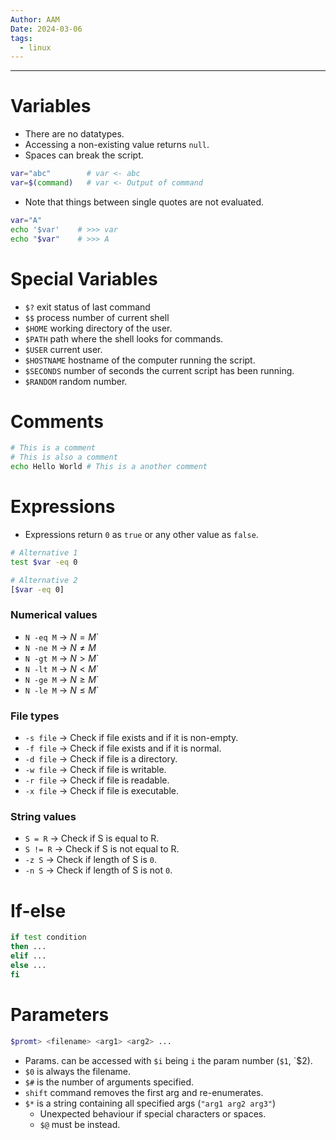 ```yaml
---
Author: AAM
Date: 2024-03-06
tags:
  - linux
---
```

---

# Variables
- There are no datatypes.
- Accessing a non-existing value returns `null`.
- Spaces can break the script.
```sh
var="abc"        # var <- abc
var=$(command)   # var <- Output of command
```

 - Note that things between single quotes are not evaluated.
```sh
var="A"
echo '$var'    # >>> var
echo "$var"    # >>> A
```

# Special Variables
- `$?` exit status of last command
- `$$` process number of current shell
- `$HOME` working directory of the user.
- `$PATH` path where the shell looks for commands.
- `$USER` current user.
- `$HOSTNAME` hostname of the computer running the script.
- `$SECONDS` number of seconds the current script has been running.
- `$RANDOM` random number.
# Comments
```sh
# This is a comment
# This is also a comment
echo Hello World # This is a another comment
```

# Expressions

- Expressions return `0` as `true` or any other value as `false`.

```sh
# Alternative 1
test $var -eq 0

# Alternative 2
[$var -eq 0]
```

### Numerical values
- `N -eq M` → $N = M$`
- `N -ne M` →  $N \ne M$
- `N -gt M` → $N > M$`
- `N -lt M` → $N < M$`
- `N -ge M` → $N \ge M$`
- `N -le M` → $N \le M$`

### File types
- `-s file` → Check if file exists and if it is non-empty.
- `-f file` → Check if file exists and if it is normal.
- `-d file` → Check if file is a directory.
- `-w file` → Check if file is writable.
- `-r file` → Check if file is readable.
- `-x file` → Check if file is executable.
### String values
- `S = R` → Check if S is equal to R.
- `S != R` → Check if S is not equal to R.
- `-z S` → Check if length of S is `0`.
- `-n S` → Check if length of S is not `0`.
# If-else

```sh
if test condition
then ...
elif ...
else ...
fi
```
# Parameters
```sh
$promt> <filename> <arg1> <arg2> ...
```

- Params. can be accessed with `$i` being `i` the param number (`$1`, `$2).
- `$0` is always the filename.
- `$#` is the number of arguments specified.
- `shift` command removes the first arg and re-enumerates.
- `$*` is a string containing all specified args (`"arg1 arg2 arg3"`)
	- Unexpected behaviour if special characters or spaces.
	- `$@` must be instead.


